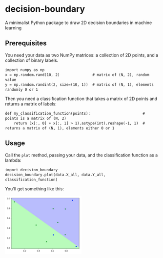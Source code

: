 # decision-boundary

A minimalist Python package to draw 2D decision boundaries in machine learning

## Prerequisites

You need your data as two NumPy matrices: a collection of 2D points, and a collection of binary labels.

    import numpy as np
    x = np.random.rand(10, 2)               # matrix of (N, 2), random value
    y = np.random.randint(2, size=(10, 1))  # matrix of (N, 1), elements randomly 0 or 1

Then you need a classification function that takes a matrix of 2D points and returns a matrix of labels:

    def my_classification_function(points):                        # points is a matrix of (N, 2)
        return (x[:, 0] + x[:, 1] > 1).astype(int).reshape(-1, 1)  # returns a matrix of (N, 1), elements either 0 or 1

## Usage

Call the `plot` method, passing your data, and the classification function as a lambda:

    import decision_boundary
    decision_boundary.plot(data.X_all, data.Y_all, classification_function)

You'll get something like this:

<img src="https://raw.githubusercontent.com/nusco/decision-boundary/master/example.jpg" width="250">
